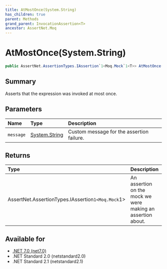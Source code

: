 ```yaml
---
title: AtMostOnce(System.String)
has_children: true
parent: Methods
grand_parent: InvocationAssertion<T>
ancestor: AssertNet.Moq
---
```

# AtMostOnce(System.String)

```csharp
public AssertNet.AssertionTypes.IAssertion`1<Moq.Mock`1<T>> AtMostOnce(System.String message);
```

## Summary
Asserts that the expression was invoked at most once.

## Parameters
|Name|Type|Description|
|:-|:-|:-|
|`message`|[System.String](https://learn.microsoft.com/en-us/dotnet/api/system.string)|Custom message for the assertion failure.|

## Returns
|Type|Description|
|:-|:-|
|AssertNet.AssertionTypes.IAssertion`1<Moq.Mock`1<T>>|An assertion on the mock we were making an assertion about.|

## Available for
- [.NET 7.0 (net7.0)](https://versionsof.net/core/7.0/)
- .NET Standard 2.0 (netstandard2.0)
- .NET Standard 2.1 (netstandard2.1)
